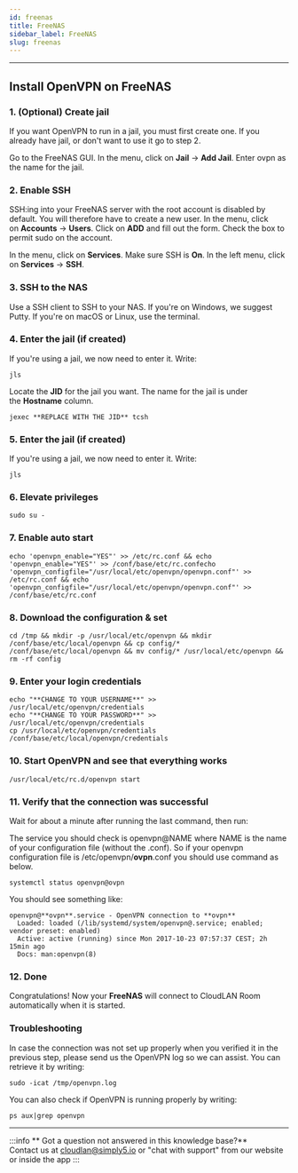 ```yaml
---
id: freenas
title: FreeNAS
sidebar_label: FreeNAS
slug: freenas
---
```

---
## **Install OpenVPN on FreeNAS**

### **1. (Optional) Create jail**

If you want OpenVPN to run in a jail, you must first create one. If you already have jail, or don't want to use it go to step 2.

Go to the FreeNAS GUI. In the menu, click on **Jail** → **Add Jail**. Enter ovpn as the name for the jail.

### **2. Enable SSH**

SSH:ing into your FreeNAS server with the root account is disabled by default. You will therefore have to create a new user. In the menu, click on **Accounts** → **Users**. Click on **ADD** and fill out the form. Check the box to permit sudo on the account.

In the menu, click on **Services**. Make sure SSH is **On**. In the left menu, click on **Services** → **SSH**.

### **3. SSH to the NAS**

Use a SSH client to SSH to your NAS. If you're on Windows, we suggest Putty. If you're on macOS or Linux, use the terminal.

### **4. Enter the jail (if created)**

If you're using a jail, we now need to enter it. Write:

```basic
jls
```

Locate the **JID** for the jail you want. The name for the jail is under the **Hostname** column.

```basic
jexec **REPLACE WITH THE JID** tcsh
```

### **5. Enter the jail (if created)**

If you're using a jail, we now need to enter it. Write:

`jls`

### **6. Elevate privileges**

`sudo su -`

### **7. Enable auto start**

```basic
echo 'openvpn_enable="YES"' >> /etc/rc.conf && echo 'openvpn_enable="YES"' >> /conf/base/etc/rc.confecho 'openvpn_configfile="/usr/local/etc/openvpn/openvpn.conf"' >> /etc/rc.conf && echo 'openvpn_configfile="/usr/local/etc/openvpn/openvpn.conf"' >> /conf/base/etc/rc.conf
```

### **8. Download the configuration & set**

```basic
cd /tmp && mkdir -p /usr/local/etc/openvpn && mkdir /conf/base/etc/local/openvpn && cp config/* /conf/base/etc/local/openvpn && mv config/* /usr/local/etc/openvpn && rm -rf config 
```

### **9. Enter your login credentials**

```basic
echo "**CHANGE TO YOUR USERNAME**" >> /usr/local/etc/openvpn/credentials
echo "**CHANGE TO YOUR PASSWORD**" >> /usr/local/etc/openvpn/credentials
cp /usr/local/etc/openvpn/credentials /conf/base/etc/local/openvpn/credentials
```

### **10. Start OpenVPN and see that everything works**

```basic
/usr/local/etc/rc.d/openvpn start
```

### **11. Verify that the connection was successful**

Wait for about a minute after running the last command, then run:

The service you should check is openvpn@NAME where NAME is the name of your configuration file (without the .conf). So if your openvpn configuration file is /etc/openvpn/**ovpn**.conf you should use command as below.

```basic
systemctl status openvpn@ovpn

```

You should see something like:

```
openvpn@**ovpn**.service - OpenVPN connection to **ovpn**
  Loaded: loaded (/lib/systemd/system/openvpn@.service; enabled; vendor preset: enabled)
  Active: active (running) since Mon 2017-10-23 07:57:37 CEST; 2h 15min ago
  Docs: man:openvpn(8)

```

### **12. Done**

Congratulations! Now your **FreeNAS** will connect to CloudLAN Room automatically when it is started.

### **Troubleshooting**

In case the connection was not set up properly when you verified it in the previous step, please send us the OpenVPN log so we can assist. You can retrieve it by writing:

```basic
sudo -icat /tmp/openvpn.log
```

You can also check if OpenVPN is running properly by writing:

```basic
ps aux|grep openvpn
```
---

:::info
 ** Got a question not answered in this knowledge base?** <br />
 Contact us at [cloudlan@simply5.io](mailto:cloudlan@simply5.io) or "chat with support" from our website or inside the app
:::